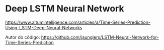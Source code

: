# Deep LSTM Neural Network
https://www.altumintelligence.com/articles/a/Time-Series-Prediction-Using-LSTM-Deep-Neural-Networks

Autor do código: https://github.com/jaungiers/LSTM-Neural-Network-for-Time-Series-Prediction

